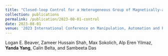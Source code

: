 ```yaml
---
title: "Closed-loop Control for a Heterogeneous Group of Magnetically-actuated Microrobots"
collection: publications
permalink: /publication/2023-08-01-control
date: 2023-08-01
venue: '2023 International Conference on Manipulation, Automation and Robotics at Small Scales (MARSS)'
---
```

Logan E. Beaver, Zameer Hussain Shah, Max Sokolich, Alp Eren Yilmaz, **Yanda Yang**, Calin Belta, and Sambeeta Das
